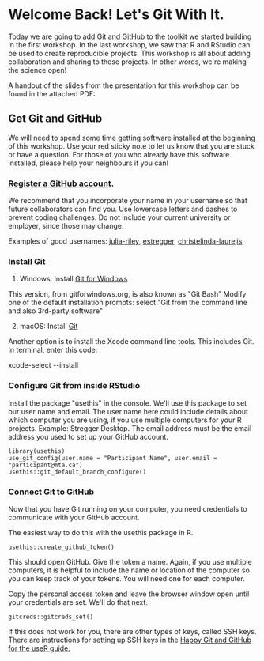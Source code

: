 # Welcome Back! Let's Git With It.

Today we are going to add Git and GitHub to the toolkit we started building in the first workshop. In the last workshop, we saw that R and RStudio can be used to create reproducible projects. This workshop is all about adding collaboration and sharing to these projects. In other words, we're making the science open!

A handout of the slides from the presentation for this workshop can be found in the attached PDF:

## Get Git and GitHub

We will need to spend some time getting software installed at the beginning of this workshop. Use your red sticky note to let us know that you are stuck or have a question. For those of you who already have this software installed, please help your neighbours if you can!

### [Register a GitHub account](https://github.com/signup?ref_cta=Sign+up&ref_loc=header+logged+out&ref_page=%2F&source=header-home).

We recommend that you incorporate your name in your username so that future collaborators can find you. Use lowercase letters and dashes to prevent coding challenges. Do not include your current university or employer, since those may change.

Examples of good usernames: [julia-riley](https://github.com/julia-riley), [estregger](https://github.com/estregger), [christelinda-laurejis](https://github.com/christelinda-laureijs)

### Install Git

1.  Windows: Install [Git for Windows](https://gitforwindows.org/)

This version, from gitforwindows.org, is also known as "Git Bash" Modify one of the default installation prompts: select "Git from the command line and also 3rd-party software"

2.  macOS: Install [Git](https://git-scm.com/downloads)

Another option is to install the Xcode command line tools. This includes Git. In terminal, enter this code:

xcode-select --install

### Configure Git from inside RStudio

Install the package "usethis" in the console. We'll use this package to set our user name and email. The user name here could include details about which computer you are using, if you use multiple computers for your R projects. Example: Stregger Desktop. The email address must be the email address you used to set up your GitHub account.

```
library(usethis)
use_git_config(user.name = "Participant Name", user.email = "participant@mta.ca")
usethis::git_default_branch_configure()
```

### Connect Git to GitHub

Now that you have Git running on your computer, you need credentials to communicate with your GitHub account.

The easiest way to do this with the usethis package in R.

```
usethis::create_github_token()
```

This should open GitHub. Give the token a name. Again, if you use multiple computers, it is helpful to include the name or location of the computer so you can keep track of your tokens. You will need one for each computer.

Copy the personal access token and leave the browser window open until your credentials are set. We'll do that next.

```
gitcreds::gitcreds_set()
```

If this does not work for you, there are other types of keys, called SSH keys. There are instructions for setting up SSH keys in the [Happy Git and GitHub for the useR guide.](https://happygitwithr.com/ssh-keys)

